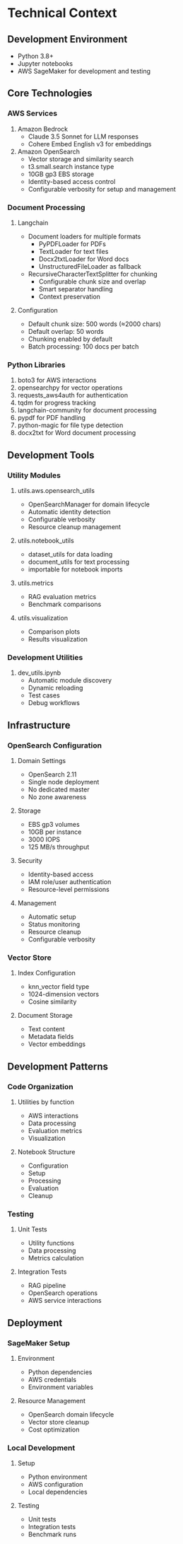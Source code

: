# Technical Context

## Development Environment
- Python 3.8+
- Jupyter notebooks
- AWS SageMaker for development and testing

## Core Technologies

### AWS Services
1. Amazon Bedrock
   - Claude 3.5 Sonnet for LLM responses
   - Cohere Embed English v3 for embeddings
2. Amazon OpenSearch
   - Vector storage and similarity search
   - t3.small.search instance type
   - 10GB gp3 EBS storage
   - Identity-based access control
   - Configurable verbosity for setup and management

### Document Processing
1. Langchain
   - Document loaders for multiple formats
     - PyPDFLoader for PDFs
     - TextLoader for text files
     - Docx2txtLoader for Word docs
     - UnstructuredFileLoader as fallback
   - RecursiveCharacterTextSplitter for chunking
     - Configurable chunk size and overlap
     - Smart separator handling
     - Context preservation

2. Configuration
   - Default chunk size: 500 words (≈2000 chars)
   - Default overlap: 50 words
   - Chunking enabled by default
   - Batch processing: 100 docs per batch

### Python Libraries
1. boto3 for AWS interactions
2. opensearchpy for vector operations
3. requests_aws4auth for authentication
4. tqdm for progress tracking
5. langchain-community for document processing
6. pypdf for PDF handling
7. python-magic for file type detection
8. docx2txt for Word document processing

## Development Tools

### Utility Modules
1. utils.aws.opensearch_utils
   - OpenSearchManager for domain lifecycle
   - Automatic identity detection
   - Configurable verbosity
   - Resource cleanup management

2. utils.notebook_utils
   - dataset_utils for data loading
   - document_utils for text processing
   - importable for notebook imports

3. utils.metrics
   - RAG evaluation metrics
   - Benchmark comparisons

4. utils.visualization
   - Comparison plots
   - Results visualization

### Development Utilities
1. dev_utils.ipynb
   - Automatic module discovery
   - Dynamic reloading
   - Test cases
   - Debug workflows

## Infrastructure

### OpenSearch Configuration
1. Domain Settings
   - OpenSearch 2.11
   - Single node deployment
   - No dedicated master
   - No zone awareness

2. Storage
   - EBS gp3 volumes
   - 10GB per instance
   - 3000 IOPS
   - 125 MB/s throughput

3. Security
   - Identity-based access
   - IAM role/user authentication
   - Resource-level permissions

4. Management
   - Automatic setup
   - Status monitoring
   - Resource cleanup
   - Configurable verbosity

### Vector Store
1. Index Configuration
   - knn_vector field type
   - 1024-dimension vectors
   - Cosine similarity

2. Document Storage
   - Text content
   - Metadata fields
   - Vector embeddings

## Development Patterns

### Code Organization
1. Utilities by function
   - AWS interactions
   - Data processing
   - Evaluation metrics
   - Visualization

2. Notebook Structure
   - Configuration
   - Setup
   - Processing
   - Evaluation
   - Cleanup

### Testing
1. Unit Tests
   - Utility functions
   - Data processing
   - Metrics calculation

2. Integration Tests
   - RAG pipeline
   - OpenSearch operations
   - AWS service interactions

## Deployment

### SageMaker Setup
1. Environment
   - Python dependencies
   - AWS credentials
   - Environment variables

2. Resource Management
   - OpenSearch domain lifecycle
   - Vector store cleanup
   - Cost optimization

### Local Development
1. Setup
   - Python environment
   - AWS configuration
   - Local dependencies

2. Testing
   - Unit tests
   - Integration tests
   - Benchmark runs
